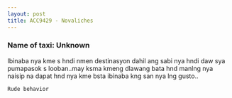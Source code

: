 ```yaml
---
layout: post
title: ACC9429 - Novaliches
---
```


### Name of taxi: Unknown

Ibinaba nya kme s hndi nmen destinasyon dahil ang sabi nya hndi daw sya pumapasok s looban..may ksma kmeng dlawang bata hnd manlng nya naisip na dapat hnd nya kme bsta ibinaba kng san nya lng gusto..

```Rude behavior```
